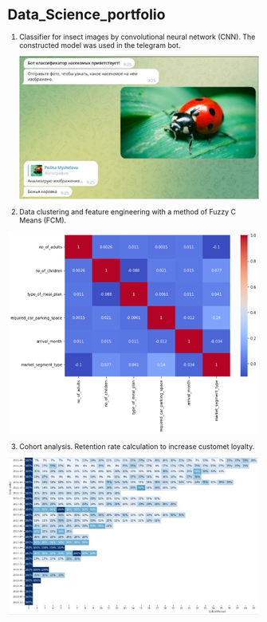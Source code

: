 # Data_Science_portfolio

1. Classifier for insect images by convolutional neural network (CNN). The constructed model was used in the telegram bot.

   ![alt text](https://github.com/polinamyshelova/Insect_data_classification/blob/main/ladybird.jpg?raw=true)
   
2. Data clustering and feature engineering with a method of Fuzzy C Means (FCM).

![alt text](https://github.com/polinamyshelova/Hotel_Reservations/blob/main/heatmap.png?raw=true)

3. Cohort analysis. Retention rate calculation to increase customet loyalty.

![alt text](https://github.com/polinamyshelova/Cohort_analysis/blob/main/retention%20rate.jpg?raw=true)
